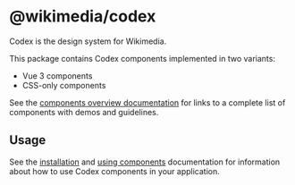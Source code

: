# @wikimedia/codex

Codex is the design system for Wikimedia.

This package contains Codex components implemented in two variants:

- Vue 3 components
- CSS-only components

See the [components overview documentation](https://doc.wikimedia.org/codex/latest/components/overview.html) for links to a complete list of components with demos and guidelines.

## Usage

See the [installation](https://doc.wikimedia.org/codex/latest/using-codex/developing.html#installation) and [using components](https://doc.wikimedia.org/codex/latest/using-codex/developing.html#using-components) documentation for information about how to use Codex components in your application.